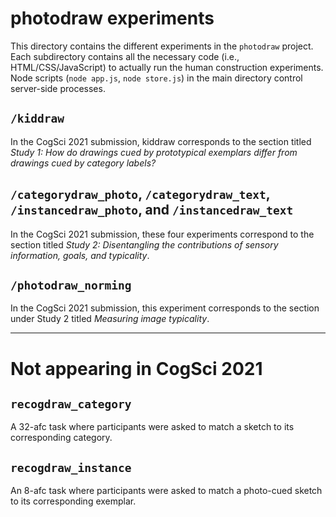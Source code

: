 # photodraw experiments

This directory contains the different experiments in the `photodraw` project. Each subdirectory contains all the necessary code (i.e., HTML/CSS/JavaScript) to actually run the human construction experiments. Node scripts (`node app.js`, `node store.js`) in the main directory control server-side processes.

## `/kiddraw`

In the CogSci 2021 submission, kiddraw corresponds to the section titled _Study 1: How do drawings cued by prototypical exemplars differ from drawings cued by category labels?_

## `/categorydraw_photo`, `/categorydraw_text`, `/instancedraw_photo`, and `/instancedraw_text`

In the CogSci 2021 submission, these four experiments correspond to the section titled _Study 2: Disentangling the contributions of sensory information, goals, and typicality_. 

## `/photodraw_norming`

In the CogSci 2021 submission, this experiment corresponds to the section under Study 2 titled _Measuring image typicality_.

_______________________________________________________________

# Not appearing in CogSci 2021

## `recogdraw_category`

A 32-afc task where participants were asked to match a sketch to its corresponding category.

## `recogdraw_instance`

An 8-afc task where participants were asked to match a photo-cued sketch to its corresponding exemplar.

